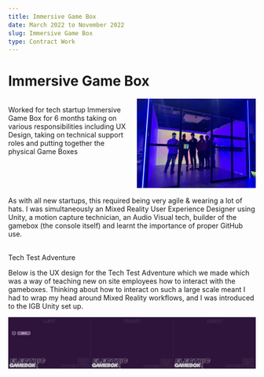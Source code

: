 ```yaml
---
title: Immersive Game Box
date: March 2022 to November 2022
slug: Immersive Game Box
type: Contract Work
---
```


# Immersive Game Box

<div class="lists">

<div><p>Worked for tech startup Immersive Game Box for 6 months taking on various responsibilities including UX Design, taking on technical support roles and putting together the physical Game Boxes 
</p></div>

<div><img src="./images/IGB/IGB2.jpg" alt="Introduction to artwork 'Algorithmic Bias'"/></div>

</div>

<style>
    .lists {display: grid;
    grid-template-columns: 1fr 1fr;
    gap: 20px;


    }

      @media (max-width: 768px) {
    .lists {
      display: block; 
    }
    .lists > div {
      margin-bottom: 20px; 
    }
  }

</style>

As with all new startups, this required being very agile & wearing a lot of hats. I was simultaneously an Mixed Reality User Experience Designer using Unity, a motion capture technician, an Audio Visual tech, builder of the gamebox (the console itself) and learnt the importance of proper GitHub use.

<br>
Tech Test Adventure

Below is the UX design for the Tech Test Adventure which we made which was a way of teaching new on site employees how to interact with the gameboxes. Thinking about how to interact on such a large scale meant I had to wrap my head around Mixed Reality workflows, and I was introduced to the IGB Unity set up.

![IGB Tech Test gif](./images/IGB/IGB.gif)



